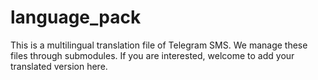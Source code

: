 # language_pack

This is a multilingual translation file of Telegram SMS. We manage these files through submodules. If you are interested, welcome to add your translated version here.
